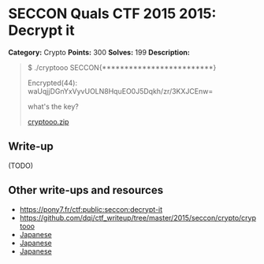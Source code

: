 # SECCON Quals CTF 2015 2015: Decrypt it

**Category:** Crypto
**Points:** 300
**Solves:** 199
**Description:**

> $ ./cryptooo SECCON{*************************}
> 
> Encrypted(44): waUqjjDGnYxVyvUOLN8HquEO0J5Dqkh/zr/3KXJCEnw=
> 
> 
> what's the key?
> 
> [cryptooo.zip](./cryptooo.zip)


## Write-up

(TODO)

## Other write-ups and resources

* <https://pony7.fr/ctf:public:seccon:decrypt-it>
* <https://github.com/dqi/ctf_writeup/tree/master/2015/seccon/crypto/cryptooo>
* [Japanese](https://hackmd.io/s/4J7yitjVl)
* [Japanese](http://hfukuda.hatenablog.com/entry/2015/12/07/235823)
* [Japanese](https://docs.google.com/document/d/1GEdzPOohsiWt8EPojNazlVPuNFZpQ9FOQxb-E7sfzSQ)
